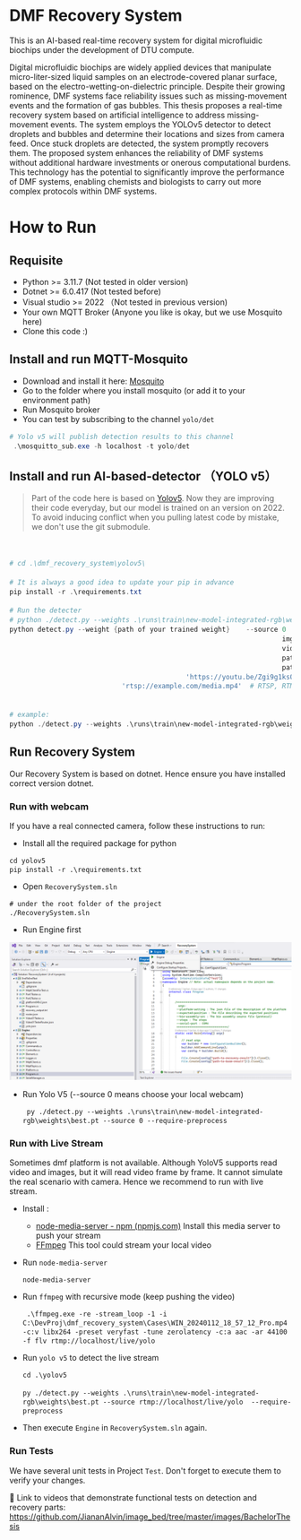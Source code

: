 # DMF Recovery System

This is an AI-based real-time recovery system for digital microfluidic biochips under the development of DTU compute.

Digital microfluidic biochips are widely applied devices that manipulate micro-liter-sized liquid samples on an  electrode-covered planar surface, based on the electro-wetting-on-dielectric principle. Despite their growing rominence, DMF systems face reliability issues such as missing-movement events and the formation of gas bubbles. This thesis proposes a real-time recovery system based on artificial intelligence to address missing-movement events. The system employs the YOLOv5 detector to detect droplets and bubbles and determine their locations and sizes from camera feed. Once stuck droplets are detected, the system promptly recovers them. The proposed system enhances the reliability of DMF systems without additional hardware investments or onerous computational burdens. This technology has the potential to significantly improve the performance of DMF systems, enabling chemists and biologists to carry out more complex protocols within DMF systems.

# How to Run

## Requisite

* Python >= 3.11.7 (Not tested in older version)
* Dotnet >= 6.0.417 (Not tested before)
* Visual studio >= 2022 （Not tested in previous version)
* Your own MQTT Broker (Anyone you like is okay, but we use Mosquito here)
* Clone this code :)

## Install and run MQTT-Mosquito

* Download and install it here: [Mosquito](https://mosquitto.org/download/)
* Go to the folder where you install mosquito (or add it to your environment path)
* Run Mosquito broker
* You can test by subscribing to the channel `yolo/det`

```powershell
# Yolo v5 will publish detection results to this channel
 .\mosquitto_sub.exe -h localhost -t yolo/det
```

## Install and run AI-based-detector （YOLO v5）

> Part of the code here is based on [Yolov5](https://github.com/ultralytics/yolov5). Now they are improving their code everyday, but our model is trained on an version on 2022. To avoid inducing conflict when you pulling latest code by mistake, we don't use the git submodule.

```powershell


# cd .\dmf_recovery_system\yolov5\

# It is always a good idea to update your pip in advance
pip install -r .\requirements.txt

# Run the detecter
# python ./detect.py --weights .\runs\train\new-model-integrated-rgb\weights\best.pt --source 0
python detect.py --weight {path of your trained weight}    --source 0  # webcam  
                            										img.jpg  # image
                            										vid.mp4  # video
                            										path/  # directory
                            										path/*.jpg  # glob
                            				'https://youtu.be/Zgi9g1ksQHc'  # YouTube
                            'rtsp://example.com/media.mp4'  # RTSP, RTMP, HTTP stream


# example:
python ./detect.py --weights .\runs\train\new-model-integrated-rgb\weights\best.pt --source ..\image_dataset\CorrectionTest\   --require-preprocess
```

## Run Recovery System

Our Recovery System is based on dotnet.
Hence ensure you have installed correct version dotnet.

### Run with webcam
If you have a real connected camera, follow these instructions to run:

* Install all the required package for python

```shell
cd yolov5
pip install -r .\requirements.txt
```

* Open `RecoverySystem.sln`
``` shell
# under the root folder of the project
./RecoverySystem.sln
```

* Run Engine first

![image-20240121231315740](./pic/image-20240121231315740.png)

* Run Yolo V5 (--source 0 means choose your local webcam)

  ```shell
   py ./detect.py --weights .\runs\train\new-model-integrated-rgb\weights\best.pt --source 0 --require-preprocess
  ```

### Run with Live Stream

Sometimes dmf platform is not available. Although YoloV5 supports read video and images, but  it will read video frame by frame. It cannot simulate the real scenario with camera. Hence we recommend to run with live stream.

* Install : 

  * [node-media-server - npm (npmjs.com)](https://www.npmjs.com/package/node-media-server) Install this media server to push your stream
  * [FFmpeg](https://ffmpeg.org/)  This tool could stream your local video 

* Run `node-media-server`

  ```shell
  node-media-server
  ```

* Run `ffmpeg` with recursive mode (keep pushing the video)

  ```shell
   .\ffmpeg.exe -re -stream_loop -1 -i  C:\DevProj\dmf_recovery_system\Cases\WIN_20240112_18_57_12_Pro.mp4 -c:v libx264 -preset veryfast -tune zerolatency -c:a aac -ar 44100 -f flv rtmp://localhost/live/yolo
  ```

* Run `yolo v5` to detect the live stream

  ```shell
  cd .\yolov5
  
  py ./detect.py --weights .\runs\train\new-model-integrated-rgb\weights\best.pt --source rtmp://localhost/live/yolo  --require-preprocess
  ```

* Then execute `Engine` in `RecoverySystem.sln` again.

### Run Tests

We have several unit tests in Project `Test`. Don't forget to execute them to verify your changes. 




🔗 Link to videos that demonstrate functional tests on detection and recovery parts: https://github.com/JiananAlvin/image_bed/tree/master/images/BachelorThesis
